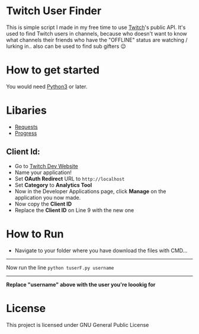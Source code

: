 # Twitch User Finder
This is simple script I made in my free time to use [Twitch](twitch.tv)'s public API. It's used to find Twitch users in channels, because who doesn't want to know what channels their friends who have the "OFFLINE" status are watching / lurking in..
also can be used to find sub gifters 😉
# How to get started
You would need [Python3](https://www.python.org/downloads/) or later.
# Libaries 
* [Requests](http://docs.python-requests.org/en/master/user/install/)
* [Progress](https://pypi.org/project/progress/)

## Client Id: 
* Go to [Twitch Dev Website](https://glass.twitch.tv/console/apps/create)
* Name your application!
* Set **OAuth Redirect** URL to `http://localhost`
* Set **Category** to **Analytics Tool**
* Now in the Developer Applications page, click **Manage** on the application you now made.
* Now copy the **Client ID** 
* Replace the **Client ID** on Line 9 with the new one

# How to Run
* Navigate to your folder where you have download the files with CMD... 
___
Now run the line `python tuserF.py username`
___
**Replace "username" above with the user you're loookig for**

# License
This project is licensed under GNU General Public License 
